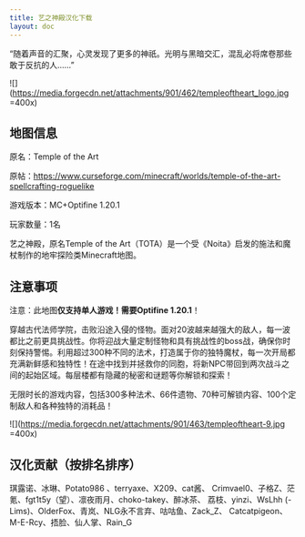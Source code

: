 ```yaml
---
title: 艺之神殿汉化下载
layout: doc
---
```


“随着声音的汇聚，心灵发现了更多的神祇。光明与黑暗交汇，混乱必将席卷那些敢于反抗的人……”

![](https://media.forgecdn.net/attachments/901/462/templeoftheart_logo.jpg =400x)

## 地图信息

原名：Temple of the Art

原帖：<https://www.curseforge.com/minecraft/worlds/temple-of-the-art-spellcrafting-roguelike>

游戏版本：MC+Optifine 1.20.1

玩家数量：1名

艺之神殿，原名Temple of the Art（TOTA）是一个受《Noita》启发的施法和魔杖制作的地牢探险类Minecraft地图。

<DownloadLinks :methods="[
  { id: 'mapdl', text: '下载地图与汉化', icon: '/imgs/svg/lanzou.svg', link: 'https://vmhanhuazu.lanzouo.com/s/tota' },
  { id: 'bilibili', text: '宣传片', icon: '/imgs/svg/bilibili.svg', link: 'https://www.bilibili.com/video/BV1tek2YsEpZ/' },
  { id: 'bilibili', text: '地图介绍视频', icon: '/imgs/svg/bilibili.svg', link: 'https://www.bilibili.com/video/BV1Kpq8YcEJw' },
  { id: 'lazy', text: '懒汉下载', icon: '/imgs/logo/logo_64.png', link: 'https://vmhanhuazu.lanzouo.com/s/tota' }
]" />

## 注意事项

注意：此地图**仅支持单人游戏！需要Optifine 1.20.1**！

穿越古代法师学院，击败沿途入侵的怪物。面对20波越来越强大的敌人，每一波都比之前更具挑战性。你将迎战大量定制怪物和具有挑战性的boss战，确保你时刻保持警惕。利用超过300种不同的法术，打造属于你的独特魔杖，每一次开局都充满新鲜感和独特性！在途中找到并拯救你的同胞，将新NPC带回到两次战斗之间的起始区域。每层楼都有隐藏的秘密和谜题等你解锁和探索！

无限时长的游戏内容，包括300多种法术、66件遗物、70种可解锁内容、100个定制敌人和各种独特的消耗品！

![](https://media.forgecdn.net/attachments/901/463/templeoftheart-9.jpg =400x)

## 汉化贡献（按排名排序）

琪露诺、冰琳、Potato986 、terryaxe、X209、cat酱、
Crimvael0、子格Z、茫氪、fgt1t5y（望）、凛夜雨月、choko-takey、醉冰茶、
荔枝、yinzi、WsLhh (-Lims)、OlderFox、青岚、NLG永不言弃、咕咕鱼、Zack_Z、
Catcatpigeon、M-E-Rcy、捂脸、仙人掌、Rain_G

<DocSupport />
